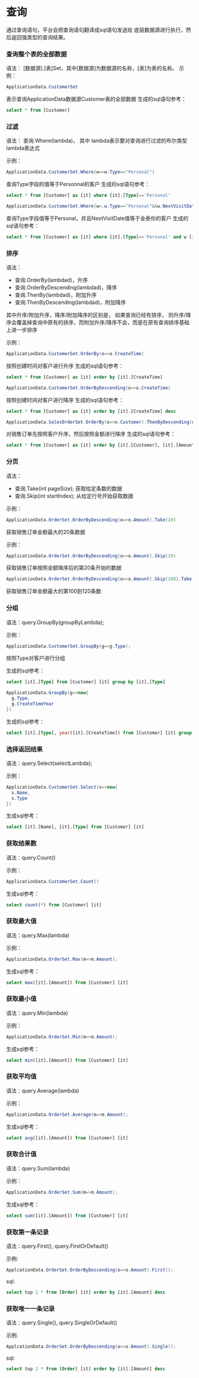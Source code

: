 # 查询

通过查询语句，平台会把查询语句翻译成sql语句发送给 底层数据源进行执行，然后返回强类型的查询结果。

### 查询整个表的全部数据

语法：
[数据源].[表]Set，其中[数据源]为数据源的名称，[表]为表的名称。
示例：
```csharp
ApplicationData.CustomerSet
```
表示查询ApplicationData数据源Customer表的全部数据
生成的sql语句参考：
```sql
select * from [Customer]
```

### 过滤

语法：
查询.Where(lambda)， 其中 lambda表示要对查询进行过滤的布尔类型lambda表达式

示例：
```csharp
ApplicationData.CustomerSet.Where(w=>w.Type=="Personal")
```
查询Type字段的值等于Personnal的客户
生成的sql语句参考：
```sql
select * from [Customer] as [it] where [it].[Type]=='Personal'
```

```csharp
ApplicationData.CustomerSet.Where(w=.w.Type=="Personal"&&w.NextVisitDate==DateTime.Today)
```
查询Type字段值等于Personal，并且NextVisitDate值等于金泰你的客户
生成的sql语句参考：
```sql
select * from [Customer] as [it] where [it].[Type]=='Personal' and w [it]NextVisitDate==convert(getdate() as date)
```

### 排序

语法：
- 查询.OrderBy(lambdad)，升序
- 查询.OrderByDescending(lambdad)，降序
- 查询.ThenBy(lambdad)，附加升序
- 查询.ThenByDescending(lambdad)，附加降序

其中升序/附加升序，降序/附加降序的区别是， 如果查询已经有排序， 则升序/降序会覆盖掉查询中原有的排序，而附加升序/降序不会，而是在原有查询排序基础上进一步排序

示例：
```csharp
ApplicationData.CustomerSet.OrderBy(o=>o.CreateTime)
```
按照创建时间对客户进行升序
生成的sql语句参考：
```sql
select * from [Customer] as [it] order by [it].[CreateTime]
```

```csharp
ApplicationData.CustomerSet.OrderByDescending(o=>o.CreateTime)
```
按照创建时间对客户进行降序
生成的sql语句参考：
```sql
select * from [Customer] as [it] order by [it].[CreateTime] desc
```

```csharp
ApplicationData.SalesOrderSet.OrderBy(o=>o.Customer).ThenByDescending(o=>o.Amount)
```
对销售订单先按照客户升序，然后按照金额进行降序
生成的sql语句参考：
```sql
select * from [Customer] as [it] order by [it].[Customer], [it].[Amount] desc
```

### 分页

语法：
- 查询.Take(int pageSize); 获取给定条数的数据
- 查询.Skip(int startIndex); 从给定行号开始获取数据

示例：
```csharp
ApplicationData.OrderSet.OrderByDescending(o=>o.Amount).Take(20)
```
获取销售订单金额最大的20条数据

示例：
```csharp
ApplicationData.OrderSet.OrderByDescending(o=>o.Amount).Skip(20)
```
获取销售订单按照金额降序后的第20条开始的数据

```csharp
ApplicationData.OrderSet.OrderByDescending(o=>o.Amount).Skip(100).Take(20)
```
获取销售订单金额最大的第100到120条数

### 分组

语法：query.GroupBy(groupByLambda);

示例：
```csharp
ApplicationData.CustomerSet.GroupBy(g=>g.Type);
```
按照Type对客户进行分组

生成的sql参考：
```sql
select [it].[Type] from [Customer] [it] group by [it].[Type]
```

```csharp
ApplicationData.GroupBy(g=>new{
  g.Type,
  g.CreateTimeYear
})
```
生成的sql参考：
```sql
select [it].[Type], year([it].[CreateTime]) from [Customer] [it] group by [it].[Type], year([it].[CreateTime])
```
### 选择返回结果

语法：query.Select(selectLambda);

示例：
```csharp
ApplicationData.CustomerSet.Select(s=>new{
  s.Name,
  s.Type
})
```
生成sql参考：
```sql
select [it].[Name], [it].[Type] from [Customer] [it]
```

### 获取结果数

语法：query.Count()

示例：
```csharp
ApplicationData.CustomerSet.Count()
```
生成sql参考：
```sql
select count(*) from [Customer] [it]
```

### 获取最大值

语法：query.Max(lambda)

示例：
```csharp
ApplicationData.OrderSet.Max(m=>m.Amount);
```

生成sql参考：
```sql
select max([it].[Amount]) from [Customer] [it]
```


### 获取最小值

语法：query.Min(lambda)

示例：
```csharp
ApplicationData.OrderSet.Min(m=>m.Amount);
```

生成sql参考：
```sql
select min([it].[Amount]) from [Customer] [it]
```


### 获取平均值

语法：query.Average(lambda)

示例：
```csharp
ApplicationData.OrderSet.Average(m=>m.Amount);
```

生成sql参考：
```sql
select avg([it].[Amount]) from [Customer] [it]
```


### 获取合计值

语法：query.Sum(lambda)

示例：
```csharp
ApplicationData.OrderSet.Sum(m=>m.Amount);
```

生成sql参考：
```sql
select sum([it].[Amount]) from [Customer] [it]
```


### 获取第一条记录

语法：query.First(), query.FirstOrDefault()

示例:
```csharp
ApplcationData.OrderSet.OrderByDescending(o=>o.Amount).First();
```

sql:
```sql
select top 1 * from [Order] [it] order by [it].[Amount] desc
```

### 获取唯一一条记录

语法：query.Single(), query.SingleOrDefault()

示例:
```csharp
ApplcationData.OrderSet.OrderByDescending(o=>o.Amount).Single();
```

sql:
```sql
select top 2 * from [Order] [it] order by [it].[Amount] desc
```
